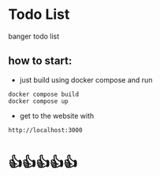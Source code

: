 # Todo List
banger todo list

## how to start: 
- just build using docker compose and run
```
docker compose build
docker compose up
```
- get to the website with 

```
http://localhost:3000
```
# 👍👍👍👍👍
